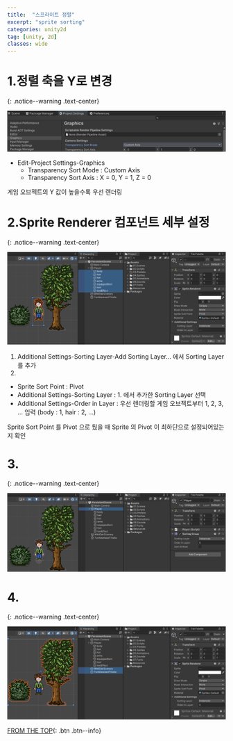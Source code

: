 ```yaml
---
title:  "스프라이트 정렬"
excerpt: "sprite sorting"
categories: unity2d
tag: [unity, 2d]
classes: wide
---
```


# 1.정렬 축을 Y로 변경
{: .notice--warning .text-center}

<img src="/img/unity2d/2023-01-26-sprite-sorting-project-settings.png"/>

- Edit-Project Settings-Graphics
  * Transparency Sort Mode : Custom Axis
  * Transparency Sort Axis : X = 0, Y = 1, Z = 0

<div class="notice">
게임 오브젝트의 Y 값이 높을수록 우선 렌더링
</div>

# 2.Sprite Renderer 컴포넌트 세부 설정
{: .notice--warning .text-center}

<img src="/img/unity2d/2023-01-26-sprite-renderer.png"/>

1. Additional Settings-Sorting Layer-Add Sorting Layer... 에서 Sorting Layer 를 추가
2. 
  * Sprite Sort Point : Pivot
  * Additional Settings-Sorting Layer : 1. 에서 추가한 Sorting Layer 선택
  * Additional Settings-Order in Layer : 우선 렌더링할 게임 오브젝트부터 1, 2, 3, ... 입력 (body : 1, hair : 2, ...)

<div class="notice">
Sprite Sort Point 를 Pivot 으로 뒀을 때 Sprite 의 Pivot 이 최하단으로 설정되어있는지 확인
</div>

# 3.
{: .notice--warning .text-center}

<img src="/img/unity2d/2023-01-26-sorting-group.png"/>

# 4.
{: .notice--warning .text-center}

<img src="/img/unity2d/2023-01-26-other-sprite-objects.png"/>

[FROM THE TOP](#){: .btn .btn--info}